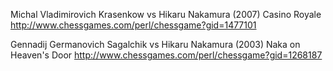 Michal Vladimirovich Krasenkow vs Hikaru Nakamura (2007) Casino Royale
 http://www.chessgames.com/perl/chessgame?gid=1477101

Gennadij Germanovich Sagalchik vs Hikaru Nakamura (2003) Naka on Heaven's Door
 http://www.chessgames.com/perl/chessgame?gid=1268187

